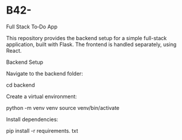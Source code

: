 # B42-
Full Stack To‑Do App

This repository provides the backend setup for a simple full-stack application, built with Flask. The frontend is handled separately, using React.

Backend Setup

Navigate to the backend folder:

cd backend

Create a virtual environment:

python -m venv venv source venv/bin/activate

Install dependencies:

pip install -r requirements. txt

